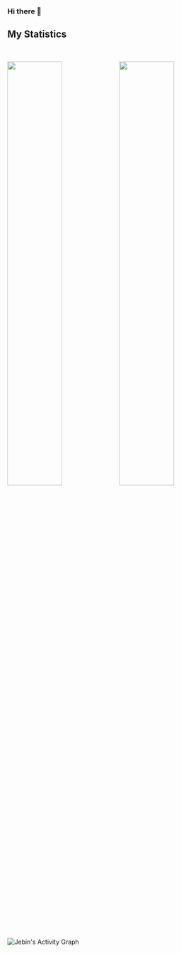 ### Hi there 👋

## My Statistics

<br/>
<p align="left">
  <img width="49.5%" src="https://github-readme-stats.vercel.app/api?username=jebinj22&show_icons=true&theme=gruvbox&hide_border=true" />
    <img width="49.5%" src="https://github-readme-streak-stats.herokuapp.com/?user=jebinj22&theme=gruvbox&hide_border=true" />
  </a>
</p>
<br>

![Jebin's Activity Graph](https://activity-graph.herokuapp.com/graph?username=jebinj22&custom_title=Jebin's%20Contribution%20Graph&theme=gruvbox&bg_color=282828&hide_border=true&line=d1a01f&point=c58545)
